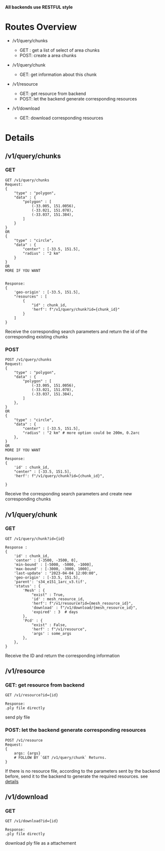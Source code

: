 **All backends use RESTFUL style**
# Routes Overview
- /v1/query/chunks
    - GET : get a list of select of area chunks
    - POST: create a area chunks
- /v1/query/chunk
    - GET: get information about this chunk

- /v1/resource
    - GET: get resource from backend
    - POST: let the backend generate corresponding resources
- /v1/download
    - GET: download corresponding resources

# Details
## /v1/query/chunks
### GET
```
GET /v1/query/chunks
Request:
{
    "type" : "polygon",
    "data" : {
        "polygon" : [
            (-33.005, 151.0056),
            (-33.021, 151.078),
            (-33.037, 151.384),
        ]
    }
}
OR
{
    "type" : "circle",
    "data" : {
        "center" : [-33.5, 151.5],
        "radius" : "2 km"
    }
}
OR 
MORE IF YOU WANT


Response: 
{
    'geo-origin' : [-33.5, 151.5],
    "resources" : [
        {
            "id" : chunk_id,
            'herf': f"/v1/query/chunk?id={chunk_id}"
        }
    ]
}

```
Receive the corresponding search parameters and return the id of the corresponding existing chunks
### POST

```
POST /v1/query/chunks
Request:
{
    "type" : "polygon",
    "data" : {
        "polygon" : [
            (-33.005, 151.0056),
            (-33.021, 151.078),
            (-33.037, 151.384),
        ]
    },
}
OR
{
    "type" : "circle",
    "data" : {
        "center" : [-33.5, 151.5],
        "radius" : "2 km" # more option could be 200m, 0.2arc
    },
}
OR 
MORE IF YOU WANT

Response:
{
    'id' : chunk_id,
    "center" : [-33.5, 151.5],
    'herf': f"/v1/query/chunk?id={chunk_id}", 
    
}

```
Receive the corresponding search parameters and create new corresponding chunks


## /v1/query/chunk
### GET
```
GET /v1/query/chunk?id={id}

Response :
{
    'id' : chunk_id,
    'center' : [-3500, -3500, 0],
    'min-bound' : [-5000, -5000, -1000],
    'max-bound' : [-3000, -3000, 1000],
    'last-update' : "2023-04-04 12:00:00",
    'geo-origin' : [-33.5, 151.5],
    'parent': 's34_e151_1arc_v3.tif',
    'status' : {
        'Mesh' : {
            "exist" : True,
            'id' : mesh_resource_id,
            'herf': f"/v1/resource?id={mesh_resource_id}", 
            'download' : f"/v1/download/{mesh_resource_id}",
            'expired' : 3  # days
        },
        'Pcd' : {
            "exist" : False,
            'herf' : f"/v1/resource",
            'args' : some_args
        },
    },
}

```
Receive the ID and return the corresponding information

## /v1/resource
### GET: get resource from backend
```
GET /v1/resource?id={id}

Response:
.ply file directly

```
send ply file

### POST: let the backend generate corresponding resources
```
POST /v1/resource
Request:
{
    args: {args}
    # FOLLOW BY `GET /v1/query/chunk` Returns.
}

```
If there is no resource file, according to the parameters sent by the backend before, send it to the backend to generate the required resources. see [details](#v1querychunk)


## /v1/download
### GET
```
GET /v1/download?id={id}

Response:
.ply file directly

```
download ply file as a attachement
